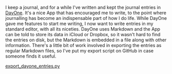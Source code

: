 <!--
.. title: Exporting DayOne Entries
.. slug: exporting-dayone-entries
.. date: 2015/11/07 02:45:37
.. tags: 
.. spellcheck_exceptions: Markdown,DayOne,GitHub,iCloud,Dropbox,journalling,metadata,dayone
.. is_orphan: False
.. link:
.. description:
-->

I keep a journal, and for a while I've written and kept the journal entries in [DayOne](http://dayoneapp.com/). It's a nice App that has encouraged me to write, to the point where journalling has become an indispensable part of how I do life. While DayOne gave me features to start me writing, I now want to write entries in my standard editor, with all its niceties. DayOne uses Markdown and the App can be told to store its data in iCloud or Dropbox, so it wasn't hard to find the entries on disk, but the Markdown is embedded in a file along with other information. There's a little bit of work involved in exporting the entries as regular Markdown files, so I've put my export script on GitHub in case someone finds it useful.

[export_dayone_entries.py](https://github.com/edwinsteele/python-scripts/blob/master/export_dayone_entries.py)
